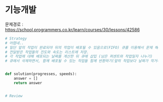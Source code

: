 # 기능개발
문제경로 : https://school.programmers.co.kr/learn/courses/30/lessons/42586


```python
# Strategy
# 어렵네..
# 일단 앞의 작업이 완료되야 뒤의 작업이 배포될 수 있음으로(FIFO) 큐를 이용해서 문제 해결해보자.
# 전달받은 작업들의 진도와 속도는 리스트에 저장. 
# 각 작업에 대해 배포되는 날짜를 계산한 뒤 큐에 삽입 (남은 퍼센트와 작업일자 나누기)
# 큐에서 삭제하면서, 함께 배포될 수 있는 작업들 힘께 반환하기(앞의 작업보다 날짜가 작거나, 같을 때 반환).


def solution(progresses, speeds):
    answer = []
    return answer


# Review

```
